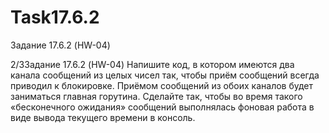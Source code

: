 # Task17.6.2
Задание 17.6.2 (HW-04)

2/3Задание 17.6.2 (HW-04)
Напишите код, в котором имеются два канала сообщений из целых чисел так, чтобы приём сообщений всегда приводил к блокировке. Приёмом сообщений из обоих каналов будет заниматься главная горутина. Сделайте так, чтобы во время такого «бесконечного ожидания» сообщений выполнялась фоновая работа в виде вывода текущего времени в консоль.
